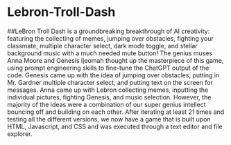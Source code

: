 # Lebron-Troll-Dash

##LeBron Troll Dash is a groundbreaking breakthrough of AI creativity: featuring the collecting of memes, jumping over obstacles, fighting your classmate, multiple character select, dark mode toggle, and stellar background music with a much needed mute button! The genius muses Anna Moore and Genesis Ijeomah thought up the masterpiece of this game, using prompt engineering skills to fine-tune the ChatGPT output of the code. Genesis came up with the idea of jumping over obstacles, putting in Mr. Gardner multiple character select, and putting text on the screen for messages. Anna came up with Lebron collecting memes, inputting the individual pictures, fighting Genesis, and music selection. However, the majority of the ideas were a combination of our super genius intellect bouncing off and building on each other. After iterating at least 21 times and testing all the different versions, we now have a game that is built upon HTML, Javascript, and CSS and was executed through a text editor and file explorer.

